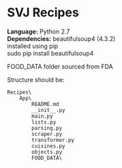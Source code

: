 SVJ Recipes
========
<b>Language:</b> Python 2.7 <br>
<b>Dependencies:</b> beautifulsoup4 (4.3.2)<br>
installed using pip<br>
sudo pip install beautifulsoup4<br>


FOOD_DATA folder sourced from FDA

Structure should be: 
```
Recipes\
	App\
		README.md
		__init__.py
		main.py
		lists.py
		parsing.py
		scraper.py
		transformer.py
		cuisines.py
		objects.py
		FOOD_DATA\
```
